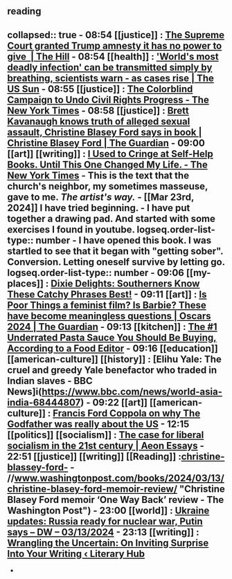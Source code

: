 ## reading
collapsed:: true
	- **08:54** [[justice]] :  [The Supreme Court granted Trump amnesty it has no power to give  | The Hill](https://thehill.com/opinion/judiciary/4524245-the-supreme-court-granted-trump-amnesty-it-has-no-power-to-give/)
	- **08:54** [[health]] :  ['World's most deadly infection' can be transmitted simply by breathing, scientists warn - as cases rise | The US Sun](https://www.the-sun.com/health/10741436/tuberculosis-world-deadly-bug-transmitted-breathing-case-rise/)
	- **08:55** [[justice]] :  [The Colorblind Campaign to Undo Civil Rights Progress - The New York Times](https://www.nytimes.com/2024/03/13/magazine/civil-rights-affirmative-action-colorblind.html)
	- **08:58** [[justice]] :  [Brett Kavanaugh knows truth of alleged sexual assault, Christine Blasey Ford says in book | Christine Blasey Ford | The Guardian](https://www.theguardian.com/us-news/2024/mar/13/christine-blasey-ford-book-supreme-court-brett-kavanaugh-sexual-assault)
	- **09:00** [[art]] [[writing]] :  [I Used to Cringe at Self-Help Books. Until This One Changed My Life. - The New York Times](https://www.nytimes.com/2024/03/12/magazine/artists-way-morning-pages-julia-cameron.html)
		- This is the text that the church's neighbor, my sometimes masseuse, gave to me. *The artist's way.*
		- [[Mar 23rd, 2024]] I have tried beginning.
			- I have put together a drawing pad. And started with some exercises I found in youtube.
			  logseq.order-list-type:: number
			- I have opened this book. I was startled to see that it began with "getting sober". Conversion. Letting oneself survive by letting go.
			  logseq.order-list-type:: number
	- **09:06** [[my-places]] :  [Dixie Delights: Southerners Know These Catchy Phrases Best!](https://investructor.com/trending/dixie-delights-southerners-a5/3)
	- **09:11** [[art]] :  [Is Poor Things a feminist film? Is Barbie? These have become meaningless questions | Oscars 2024 | The Guardian](https://www.theguardian.com/commentisfree/2024/mar/13/poor-things-feminist-film-barbie-netflix)
	- **09:13** [[kitchen]] :  [The #1 Underrated Pasta Sauce You Should Be Buying, According to a Food Editor](https://www.eatingwell.com/underrated-pasta-sauce-you-should-be-buying-according-to-food-editor-8607534)
	- **09:16** [[education]] [[american-culture]] [[history]] :  [Elihu Yale: The cruel and greedy Yale benefactor who traded in Indian slaves - BBC News]i(https://www.bbc.com/news/world-asia-india-68444807)
	- **09:22** [[art]] [[american-culture]] :  [Francis Ford Coppola on why The Godfather was really about the US](https://www.bbc.com/culture/article/20240312-in-history-the-godfather-was-really-about-the-us)
	- **12:15** [[politics]] [[socialism]] :  [The case for liberal socialism in the 21st century | Aeon Essays](https://aeon.co/essays/the-case-for-liberal-socialism-in-the-21st-century?utm_source=Aeon+Newsletter&utm_campaign=52d131189d-EMAIL_CAMPAIGN_2024_02_23&utm_medium=email&utm_term=0_411a82e59d-52d131189d-%5BLIST_EMAIL_ID%5D)
	- **22:51** [[justice]] [[writing]] [[Reading]] :[christine-blassey-ford-](www.washingtonpost.com/books/2024/03/13/christine-blasey-ford-memoir-review/ "Christine Blasey Ford memoir ‘One Way Back’ review - The Washington Post")
		- //www.washingtonpost.com/books/2024/03/13/christine-blasey-ford-memoir-review/ "Christine Blasey Ford memoir ‘One Way Back’ review - The Washington Post")
	- **23:00** [[world]] : [Ukraine updates: Russia ready for nuclear war, Putin says – DW – 03/13/2024](https://www.dw.com/en/ukraine-updates-russia-ready-for-nuclear-war-putin-says/live-68509818 "Ukraine updates: Russia ready for nuclear war, Putin says – DW – 03/13/2024")
	- **23:13** [[writing]] : [Wrangling the Uncertain: On Inviting Surprise Into Your Writing ‹ Literary Hub](https://lithub.com/wrangling-the-uncertain-on-inviting-surprise-into-your-writing/ "Wrangling the Uncertain: On Inviting Surprise Into Your Writing ‹ Literary Hub")
-
-